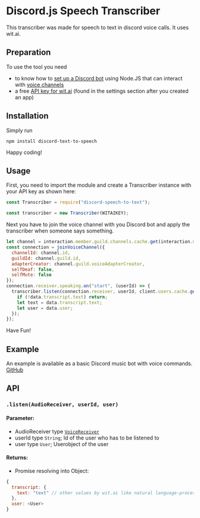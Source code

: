 # Discord.js Speech Transcriber

This transcriber was made for speech to text in discord voice calls. It uses wit.ai.

## Preparation

To use the tool you need

- to know how to [set up a Discord bot](https://discordjs.guide/) using Node.JS that can interact with [voice channels](https://discordjs.guide/voice/)
- a free [API key for wit.ai](https://wit.ai) (found in the settings section after you created an app)

## Installation

Simply run
```
npm install discord-text-to-speech
```
Happy coding!

## Usage

First, you need to import the module and create a Transcriber instance with your API key as shown here:

``` JavaScript
const Transcriber = require("discord-speech-to-text");

const transcriber = new Transcriber(WITAIKEY);
```

Next you have to join the voice channel with you Discord bot and apply the transcriber when someone says something.

``` JavaScript
let channel = interaction.member.guild.channels.cache.get(interaction.member.voice.channel.id);
const connection = joinVoiceChannel({
  channelId: channel.id,
  guildId: channel.guild.id,
  adapterCreator: channel.guild.voiceAdapterCreator,
  selfDeaf: false,
  selfMute: false
});
connection.receiver.speaking.on("start", (userId) => {
  transcriber.listen(connection.receiver, userId, client.users.cache.get(userId)).then((data) => {
    if (!data.transcript.text) return;
    let text = data.transcript.text;
    let user = data.user;
  });
});
```

Have Fun!

## Example

An example is available as a basic Discord music bot with voice commands. [GitHub](https://github.com/shadowlp174/stt-example-bot)

## API

### `.listen(AudioReceiver, userId, user)`

#### Parameter:

- AudioReceiver type [`VoiceReceiver`](https://discord.js.org/#/docs/voice/stable/class/VoiceReceiver)
- userId type `String`; Id of the user who has to be listened to
- user type `User`; Userobject of the user

#### Returns:

- Promise resolving into Object:

``` JavaScript
{
  transcript: {
    text: "text" // other values by wit.ai like natural language-processing values are stored here too
  },
  user: <User>
}
```
